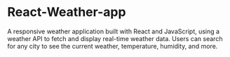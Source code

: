 # React-Weather-app
A responsive weather application built with React and JavaScript, using a weather API to fetch and display real-time weather data. Users can search for any city to see the current weather, temperature, humidity, and more.
